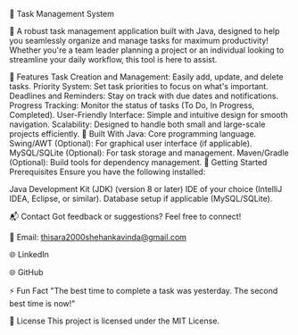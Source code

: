 📝 Task Management System

🚀 A robust task management application built with Java, designed to help you seamlessly organize and manage tasks for maximum productivity! Whether you're a team leader planning a project or an individual looking to streamline your daily workflow, this tool is here to assist.

🌟 Features
Task Creation and Management: Easily add, update, and delete tasks.
Priority System: Set task priorities to focus on what's important.
Deadlines and Reminders: Stay on track with due dates and notifications.
Progress Tracking: Monitor the status of tasks (To Do, In Progress, Completed).
User-Friendly Interface: Simple and intuitive design for smooth navigation.
Scalability: Designed to handle both small and large-scale projects efficiently.
🔧 Built With
Java: Core programming language.
Swing/AWT (Optional): For graphical user interface (if applicable).
MySQL/SQLite (Optional): For task storage and management.
Maven/Gradle (Optional): Build tools for dependency management.
🚀 Getting Started
Prerequisites
Ensure you have the following installed:

Java Development Kit (JDK) (version 8 or later)
IDE of your choice (IntelliJ IDEA, Eclipse, or similar).
Database setup if applicable (MySQL/SQLite).


📬 Contact
Got feedback or suggestions? Feel free to connect!

📧 Email: thisara2000shehankavinda@gmail.com

🌐 LinkedIn

🌐 GitHub


⚡ Fun Fact
"The best time to complete a task was yesterday. The second best time is now!"

📜 License
This project is licensed under the MIT License.

